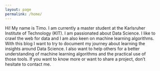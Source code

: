 ```yaml
---
layout: page
permalink: /home/
---
```



Hi! My name is Timo. I am currently a master student at the Karlsruher Institute of Technology (KIT). I am passionated about Data Science. I like to crawl the web for data and I am also keen on machine learning algorithms.
With this blog I want to try to document my journey about learning the insights around Data Science. I also want to help others for a better understanding of machine learning algorithms and the practical use of those tools. If you want to know more or want to share a project, don’t hesitate to contact me.
